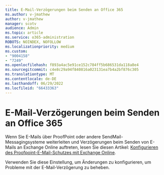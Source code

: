 ```yaml
---
title: E-Mail-Verzögerungen beim Senden an Office 365
ms.author: v-jmathew
author: v-jmathew
manager: scotv
audience: Admin
ms.topic: article
ms.service: o365-administration
ROBOTS: NOINDEX, NOFOLLOW
ms.localizationpriority: medium
ms.custom:
- "9004158"
- "7249"
ms.openlocfilehash: f893a4ac5e91ce152c784ff5b686531da118a8e4
ms.sourcegitcommit: c4e8c29a94f840816a023131ea7b4a2bf876c305
ms.translationtype: MT
ms.contentlocale: de-DE
ms.lasthandoff: 06/29/2022
ms.locfileid: "66433363"
---
```

# <a name="mail-delays-when-sending-to-office-365"></a>E-Mail-Verzögerungen beim Senden an Office 365

Wenn Sie E-Mails über ProofPoint oder andere SendMail-Messagingsysteme weiterleiten und Verzögerungen beim Senden von E-Mails an Exchange Online auftreten, lesen Sie diesen Artikel: [Konfigurieren des Proofpoint-E-Mail-Schutzes mit Exchange Online](https://docs.microsoft.com/exchange/troubleshoot/email-delivery/configure-proofpoint-with-exchange).

Verwenden Sie diese Einstellung, um Änderungen zu konfigurieren, um Probleme mit der E-Mail-Verzögerung zu beheben.
